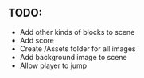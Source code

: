 ## TODO: 
- Add other kinds of blocks to scene 
- Add score
- Create /Assets folder for all images
- Add background image to scene
- Allow player to jump
